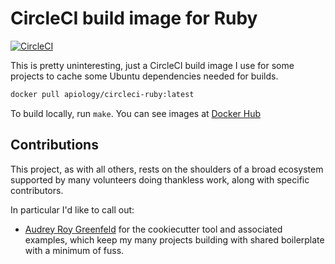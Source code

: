 # CircleCI build image for Ruby

[![CircleCI](https://circleci.com/gh/apiology/docker-circleci-ruby.svg?style=svg)](https://circleci.com/gh/apiology/docker-circleci-ruby)

This is pretty uninteresting, just a CircleCI build image I use for
some projects to cache some Ubuntu dependencies needed for builds.

```sh
docker pull apiology/circleci-ruby:latest
```

To build locally, run `make`.  You can see images at
[Docker Hub](https://hub.docker.com/repository/docker/apiology/circleci-ruby)

## Contributions

This project, as with all others, rests on the shoulders of a broad
ecosystem supported by many volunteers doing thankless work, along
with specific contributors.

In particular I'd like to call out:

* [Audrey Roy Greenfeld](https://github.com/audreyfeldroy) for the
  cookiecutter tool and associated examples, which keep my many
  projects building with shared boilerplate with a minimum of fuss.
